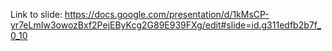 Link to slide: https://docs.google.com/presentation/d/1kMsCP-yr7eLmIw3owozBxf2PejEByKcg2G89E939FXg/edit#slide=id.g311edfb2b7f_0_10

